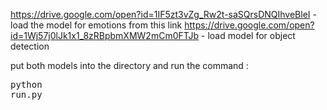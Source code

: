 https://drive.google.com/open?id=1IF5zt3vZg_Rw2t-saSQrsDNQIhveBleI - load the model for emotions from this link
https://drive.google.com/open?id=1Wj57j0lJk1x1_8zRBpbmXMW2mCm0FTJb - load model for object detection

put both models into the directory and run the command : <pre>python run.py</pre> 
